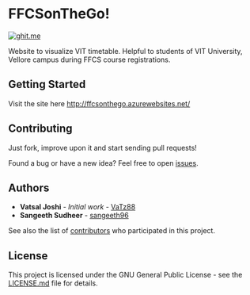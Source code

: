 # FFCSonTheGo!

[![ghit.me](https://ghit.me/badge.svg?repo=VaTz88/FFCSonTheGo)](https://ghit.me/repo/VaTz88/FFCSonTheGo)

Website to visualize VIT timetable. Helpful to students of VIT University, Vellore campus during FFCS course registrations.

## Getting Started

Visit the site here http://ffcsonthego.azurewebsites.net/

## Contributing

Just fork, improve upon it and start sending pull requests!

Found a bug or have a new idea? Feel free to open [issues](https://github.com/VaTz88/FFCS-on-The-Go/issues).

## Authors

* **Vatsal Joshi** - *Initial work* - [VaTz88](https://github.com/VaTz88)
* **Sangeeth Sudheer** - [sangeeth96](https://github.com/sangeeth96)

See also the list of [contributors](https://github.com/VaTz88/FFCSonTheGo/contributors) who participated in this project.

## License

This project is licensed under the GNU General Public License - see the [LICENSE.md](LICENSE.md) file for details.
